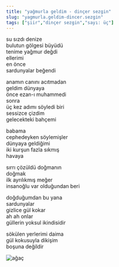 ```yaml
---
title: "yağmurla geldim - dinçer sezgin"
slug: "yagmurla.geldim-dincer.sezgin"
tags: ["şiir","dinçer sezgin","sayı: üç"]
--- 
```

su sızdı denize     
bulutun gölgesi büyüdü  
tenime yağmur değdi  
ellerimi  
en önce  
sardunyalar beğendi

anamın canını acıtmadan  
geldim dünyaya  
önce ezan-ı muhammedi  
sonra  
üç kez adımı söyledi biri  
sessizce çizdim  
gelecekteki bahçemi

babama  
cephedeyken söylemişler  
dünyaya geldiğimi  
iki kurşun fazla sıkmış  
havaya

sırrı çözüldü doğmanın  
doğmak  
ilk ayrılıkmış meğer  
insanoğlu var olduğundan beri

doğduğumdan bu yana  
sardunyalar  
gizlice gül kokar  
ah ah onlar  
güllerin yoksul ikindisidir

sökülen yerlerimi daima  
gül kokusuyla dikişim  
boşuna değildir


![ağaç](/img/ky03_05.jpg)
